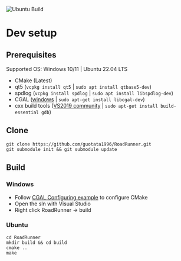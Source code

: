 ![Ubuntu Build](https://github.com/guotata1996/RoadRunner/actions/workflows/cmake-Ubuntu-2404.yml/badge.svg)

# Dev setup

## Prerequisites
Supported OS: Windows 10/11 | Ubuntu 22.04 LTS
- CMake (Latest)
- qt5 (`vcpkg install qt5` | `sudo apt install qtbase5-dev`)
- spdlog (`vcpkg install spdlog` | `sudo apt install libspdlog-dev`)
- CGAL ([windows](https://doc.cgal.org/5.6.1/Manual/windows.html) | `sudo apt-get install libcgal-dev`)
- cxx build tools ([VS2019 community](https://www.techspot.com/downloads/7241-visual-studio-2019.html) | `sudo apt-get install build-essential gdb`)

## Clone
```
git clone https://github.com/guotata1996/RoadRunner.git
git submodule init && git submodule update
```

## Build
### Windows
- Follow [CGAL Configuring example](https://doc.cgal.org/5.6.1/Manual/windows.html) to configure CMake
- Open the sln with Visual Studio
- Right click RoadRunner -> build

### Ubuntu
```
cd RoadRunner
mkdir build && cd build
cmake ..
make
```
